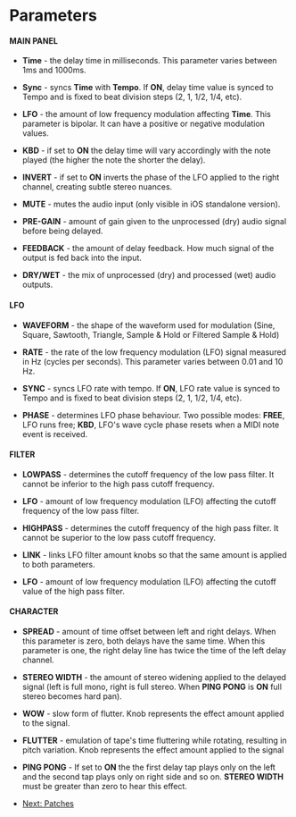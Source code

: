 # Parameters

#### **MAIN PANEL**

* **Time** - the delay time in milliseconds. This parameter varies between 1ms and 1000ms.

* **Sync** - syncs **Time** with **Tempo**. If **ON**, delay time value is synced to Tempo and is fixed to beat division steps (2, 1, 1/2, 1/4, etc).

* **LFO** - the amount of low frequency modulation affecting **Time**. This parameter is bipolar. It can have a positive or negative modulation values.

* **KBD** - if set to **ON** the delay time will vary accordingly with the note played (the higher the note the shorter the delay).

* **INVERT** - if set to **ON** inverts the phase of the LFO applied to the right channel, creating subtle stereo nuances.

* **MUTE** - mutes the audio input (only visible in iOS standalone version).

* **PRE-GAIN** - amount of gain given to the unprocessed (dry) audio signal before being delayed.

* **FEEDBACK** - the amount of delay feedback. How much signal of the output is fed back into the input.

* **DRY/WET** - the mix of unprocessed (dry) and processed (wet) audio outputs.

#### **LFO**

* **WAVEFORM** - the shape of the waveform used for modulation (Sine, Square, Sawtooth, Triangle, Sample & Hold or Filtered Sample & Hold)

* **RATE** - the rate of the low frequency modulation (LFO) signal measured in Hz (cycles per seconds). This parameter varies between 0.01 and 10 Hz.

* **SYNC** - syncs LFO rate with tempo. If **ON**, LFO rate value is synced to Tempo and is fixed to beat division steps (2, 1, 1/2, 1/4, etc).

* **PHASE** - determines LFO phase behaviour. Two possible modes: **FREE**, LFO runs free; **KBD**, LFO's wave cycle phase resets when a MIDI note event is received.

#### **FILTER**

* **LOWPASS** - determines the cutoff frequency of the low pass filter. It cannot be inferior to the high pass cutoff frequency.

* **LFO** - amount of low frequency modulation (LFO) affecting the cutoff frequency of the low pass filter.

* **HIGHPASS** - determines the cutoff frequency of the high pass filter. It cannot be superior to the low pass cutoff frequency.

* **LINK** - links LFO filter amount knobs so that the same amount is applied to both parameters.

* **LFO** - amount of low frequency modulation (LFO) affecting the cutoff value of the high pass filter.

#### **CHARACTER**

* **SPREAD** - amount of time offset between left and right delays. When this parameter is zero, both delays have the same time. When this parameter is one, the right delay line has twice the time of the left delay channel.

* **STEREO WIDTH** - the amount of stereo widening applied to the delayed signal (left is full mono, right is full stereo. When **PING PONG** is **ON** full stereo becomes hard pan).

* **WOW** - slow form of flutter. Knob represents the effect amount applied to the signal.

* **FLUTTER** - emulation of tape's time fluttering while rotating, resulting in pitch variation. Knob represents the effect amount applied to the signal

* **PING PONG** - If set to **ON** the the first delay tap plays only on the left and the second tap plays only on right side and so on. **STEREO WIDTH** must be greater than zero to hear this effect.

* [Next: Patches](https://www.imaginando.pt/products/k7d/help/patches)
